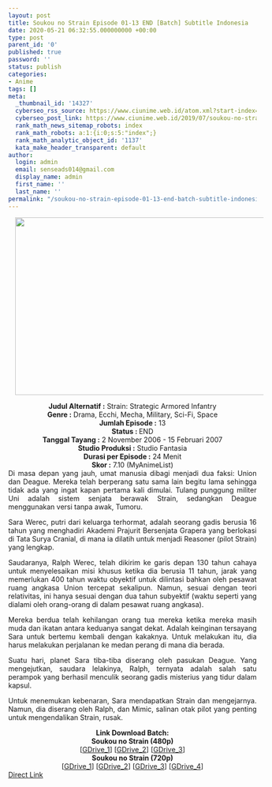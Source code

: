 ```yaml
---
layout: post
title: Soukou no Strain Episode 01-13 END [Batch] Subtitle Indonesia
date: 2020-05-21 06:32:55.000000000 +00:00
type: post
parent_id: '0'
published: true
password: ''
status: publish
categories:
- Anime
tags: []
meta:
  _thumbnail_id: '14327'
  cyberseo_rss_source: https://www.ciunime.web.id/atom.xml?start-index=451&max-results=150
  cyberseo_post_link: https://www.ciunime.web.id/2019/07/soukou-no-strain-episode-01-13-end.html
  rank_math_news_sitemap_robots: index
  rank_math_robots: a:1:{i:0;s:5:"index";}
  rank_math_analytic_object_id: '1137'
  kata_make_header_transparent: default
author:
  login: admin
  email: senseads014@gmail.com
  display_name: admin
  first_name: ''
  last_name: ''
permalink: "/soukou-no-strain-episode-01-13-end-batch-subtitle-indonesia/"
---
```

<div class="separator" style="clear: both; text-align: center;"><a href="https://1.bp.blogspot.com/-kOMKw3zNTMU/XTIGRPH_liI/AAAAAAAAcJ4/EyoDddVgt34bhDd5on48KQTG5s1VbfxbQCLcBGAs/s1600/Soukou%2Bno%2BStrain.jpg" imageanchor="1" style="margin-left: 1em; margin-right: 1em;"><img border="0" data-original-height="720" data-original-width="1280" height="360" src="{{ site.baseurl }}/assets/2020/05/Soukou%2Bno%2BStrain.jpg" width="640" /></a></div>
<p>
<div style="text-align: center;"><b>Judul</b><b><b> Alternatif</b> :</b> Strain: Strategic Armored Infantry</div>
<div style="text-align: center;"><b><b>Genre :</b></b> Drama, Ecchi, Mecha, Military, Sci-Fi, Space</div>
<div style="text-align: center;"><b>Jumlah Episode :</b> 13<br /><b>Status :&nbsp;</b>END<br /><b>Tanggal Tayang :</b> 2 November 2006 - 15 Februari 2007<br /><b>Studio Produksi :</b> Studio Fantasia<br /><b>Durasi per Episode :</b> 24 Menit</div>
<div style="text-align: center;"><b>Skor :</b> 7.10 (MyAnimeList)</div>
<div style="text-align: center;"></div>
<div style="text-align: justify;">Di masa depan yang jauh, umat manusia dibagi menjadi dua faksi: Union dan Deague. Mereka telah berperang satu sama lain begitu lama sehingga tidak ada yang ingat kapan pertama kali dimulai. Tulang punggung militer Uni adalah sistem senjata berawak Strain, sedangkan Deague menggunakan versi tanpa awak, Tumoru.</p>
<p>Sara Werec, putri dari keluarga terhormat, adalah seorang gadis berusia 16 tahun yang menghadiri Akademi Prajurit Bersenjata Grapera yang berlokasi di Tata Surya Cranial, di mana ia dilatih untuk menjadi Reasoner (pilot Strain) yang lengkap.</p>
<p>Saudaranya, Ralph Werec, telah dikirim ke garis depan 130 tahun cahaya untuk menyelesaikan misi khusus ketika dia berusia 11 tahun, jarak yang memerlukan 400 tahun waktu obyektif untuk dilintasi bahkan oleh pesawat ruang angkasa Union tercepat sekalipun. Namun, sesuai dengan teori relativitas, ini hanya sesuai dengan dua tahun subyektif (waktu seperti yang dialami oleh orang-orang di dalam pesawat ruang angkasa).</p>
<p>Mereka berdua telah kehilangan orang tua mereka ketika mereka masih muda dan ikatan antara keduanya sangat dekat. Adalah keinginan tersayang Sara untuk bertemu kembali dengan kakaknya. Untuk melakukan itu, dia harus melakukan perjalanan ke medan perang di mana dia berada.</p>
<p>Suatu hari, planet Sara tiba-tiba diserang oleh pasukan Deague. Yang mengejutkan, saudara lelakinya, Ralph, ternyata adalah salah satu perampok yang berhasil menculik seorang gadis misterius yang tidur dalam kapsul.</p>
<p>Untuk menemukan kebenaran, Sara mendapatkan Strain dan mengejarnya. Namun, dia diserang oleh Ralph, dan Mimic, salinan otak pilot yang penting untuk mengendalikan Strain, rusak.</p></div>
<div style="text-align: justify;"></div>
<div style="text-align: justify;"></div>
<div style="text-align: center;"><b>Link Download Batch:</b></div>
<div style="text-align: center;"><b>Soukou no Strain (480p)</b></div>
<div style="text-align: center;">[<a href="https://drive.google.com/uc?id=1Usx3O7JaS5GRyJ_YnSKAYfJI3-j4HjKS" target="_blank" rel="noopener">GDrive_1</a>] [<a href="https://drive.google.com/u/0/uc?id=1loxle92ATgsg9Gc6BQgeWM8dz53I23wv" target="_blank" rel="noopener">GDrive_2</a>] [<a href="https://drive.google.com/uc?id=1AseWyFC6BfSmv1RYc4TH156GLNJHnOxh" target="_blank" rel="noopener">GDrive_3</a>]</div>
<div style="text-align: center;"><b>Soukou no Strain (720p)</b><br />[<a href="https://drive.google.com/u/0/uc?id=19zS4WiQ9wEQ93Toxjhpp5ULlXBekGwD-" target="_blank" rel="noopener">GDrive_1</a>] [<a href="https://drive.google.com/uc?id=1ig8SCVnUu2QdsKJU-eDeXwg-9aoCJkEp" target="_blank" rel="noopener">GDrive_2</a>] [<a href="https://drive.google.com/u/0/uc?id=1EPM4LnpRaRbf-dYoAHEWHxWqlzhp3iOm" target="_blank" rel="noopener">GDrive_3</a>] [<a href="https://drive.google.com/uc?id=1O-44LaYn6oa0W0jIxcfw1eyu1S-HGWPn" target="_blank" rel="noopener">GDrive_4</a>]</div>
<link rel="stylesheet" href="https://cdnjs.cloudflare.com/ajax/libs/font-awesome/4.7.0/css/font-awesome.min.css" />
<div class="divbtn"> <a href="https://handymansurrender.com/fihup8buzv?key=94550f7ce39444073321dde3b8782f97" class="btn"><i class="fa fa-download"></i> Direct Link</a> </div>
